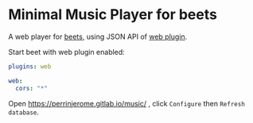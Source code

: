 # Minimal Music Player for beets

A web player for [beets](https://github.com/beetbox/beets), using JSON API of [web plugin](https://beets.readthedocs.io/en/v1.4.7/plugins/web.html).

Start beet with web plugin enabled:

```yaml
plugins: web

web:
  cors: "*"
```

Open https://perrinjerome.gitlab.io/music/ , click `Configure` then `Refresh database`.
